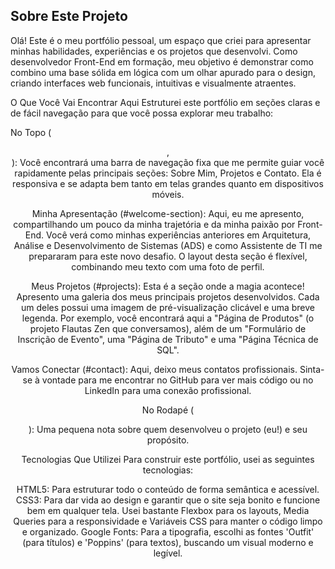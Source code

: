 ## Sobre Este Projeto

Olá! Este é o meu portfólio pessoal, um espaço que criei para apresentar minhas habilidades, experiências e os projetos que desenvolvi. Como desenvolvedor Front-End em formação, meu objetivo é demonstrar como combino uma base sólida em lógica com um olhar apurado para o design, criando interfaces web funcionais, intuitivas e visualmente atraentes.

O Que Você Vai Encontrar Aqui
Estruturei este portfólio em seções claras e de fácil navegação para que você possa explorar meu trabalho:

No Topo (<header>, <nav>): Você encontrará uma barra de navegação fixa que me permite guiar você rapidamente pelas principais seções: Sobre Mim, Projetos e Contato. Ela é responsiva e se adapta bem tanto em telas grandes quanto em dispositivos móveis.

Minha Apresentação (#welcome-section): Aqui, eu me apresento, compartilhando um pouco da minha trajetória e da minha paixão por Front-End. Você verá como minhas experiências anteriores em Arquitetura, Análise e Desenvolvimento de Sistemas (ADS) e como Assistente de TI me prepararam para este novo desafio. O layout desta seção é flexível, combinando meu texto com uma foto de perfil.

Meus Projetos (#projects): Esta é a seção onde a magia acontece! Apresento uma galeria dos meus principais projetos desenvolvidos. Cada um deles possui uma imagem de pré-visualização clicável e uma breve legenda. Por exemplo, você encontrará aqui a "Página de Produtos" (o projeto Flautas Zen que conversamos), além de um "Formulário de Inscrição de Evento", uma "Página de Tributo" e uma "Página Técnica de SQL".

Vamos Conectar (#contact): Aqui, deixo meus contatos profissionais. Sinta-se à vontade para me encontrar no GitHub para ver mais código ou no LinkedIn para uma conexão profissional.

No Rodapé (<footer>): Uma pequena nota sobre quem desenvolveu o projeto (eu!) e seu propósito.

Tecnologias Que Utilizei
Para construir este portfólio, usei as seguintes tecnologias:

HTML5: Para estruturar todo o conteúdo de forma semântica e acessível.
CSS3: Para dar vida ao design e garantir que o site seja bonito e funcione bem em qualquer tela. Usei bastante Flexbox para os layouts, Media Queries para a responsividade e Variáveis CSS para manter o código limpo e organizado.
Google Fonts: Para a tipografia, escolhi as fontes 'Outfit' (para títulos) e 'Poppins' (para textos), buscando um visual moderno e legível.
